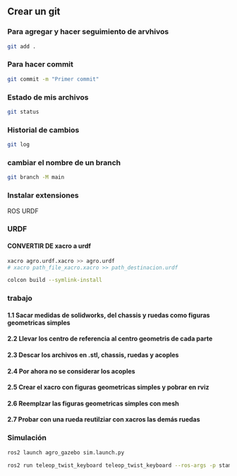 ## Crear un git
### Para agregar y hacer seguimiento de arvhivos
```bash
git add .
```
### Para hacer commit
```bash
git commit -m "Primer commit"
```

### Estado de mis archivos


```bash
git status
```

### Historial de cambios


```bash
git log
```

### cambiar el nombre de un branch


```bash
git branch -M main
```


### Instalar extensiones
ROS
URDF


### URDF

#### CONVERTIR DE xacro a urdf
```bash
xacro agro.urdf.xacro >> agro.urdf
# xacro path_file_xacro.xacro >> path_destinacion.urdf
```
```bash
colcon build --symlink-install
```

### trabajo

#### 1.1  Sacar medidas de solidworks, del chassis y ruedas como figuras geometricas simples
#### 2.2  Llevar los centro de referencia al centro geometris de cada parte
#### 2.3  Descar los archivos en .stl, chassis, ruedas y acoples
#### 2.4  Por ahora no se considerar los acoples
#### 2.5  Crear el xacro con figuras geometricas simples y pobrar en rviz
#### 2.6  Reemplzar las figuras geometricas simples con mesh
#### 2.7  Probar con una rueda  reutilziar con xacros las demás ruedas

### Simulación

```bash
ros2 launch agro_gazebo sim.launch.py
```

```bash
ros2 run teleop_twist_keyboard teleop_twist_keyboard --ros-args -p stamped:=true -p use_sim_time:=true --remap /cmd_vel:=/agro_base_controller/cmd_vel
```